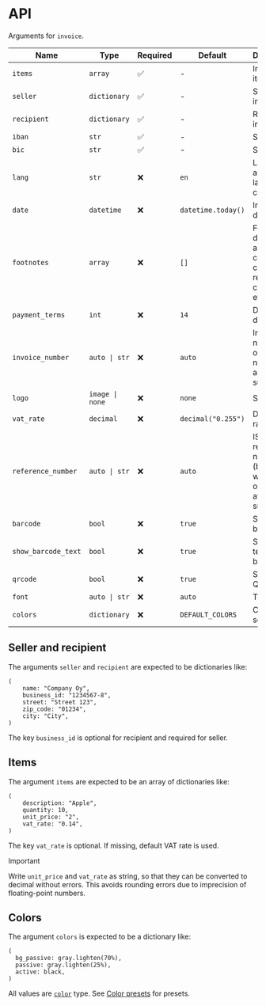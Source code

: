 # API

Arguments for `invoice`.

|Name|Type|Required|Default|Description|
|-|-|-|-|-|
|`items`|`array`|✅|-|Invoice items|
|`seller`|`dictionary`|✅|-|Seller information|
|`recipient`|`dictionary`|✅|-|Recipient information|
|`iban`|`str`|✅|-|Seller IBAN|
|`bic`|`str`|✅|-|Seller BIC|
|`lang`|`str`|❌|`en`|Language as ISO 639 language code|
|`date`|`datetime`|❌|`datetime.today()`|Invoice date|
|`footnotes`|`array`|❌|`[]`|Footnotes, displayed as is. Can contain contacts, reverse charge info, etc.|
|`payment_terms`|`int`|❌|`14`|Days to due date|
|`invoice_number`|`auto \| str`|❌|`auto`|Invoice number, only numbers are supported|
|`logo`|`image \| none`|❌|`none`|Seller logo|
|`vat_rate`|`decimal`|❌|`decimal("0.255")`|Default VAT rate|
|`reference_number`|`auto \| str`|❌|`auto`|ISO 11649 reference number (begins with RF, only digits after RF supported)|
|`barcode`|`bool`|❌|`true`|Show bank barcode|
|`show_barcode_text`|`bool`|❌|`true`|Show clear text above barcode|
|`qrcode`|`bool`|❌|`true`|Show EPC QR code|
|`font`|`auto \| str`|❌|`auto`|Text font|
|`colors`|`dictionary`|❌|`DEFAULT_COLORS`|Color settings|

## Seller and recipient

The arguments `seller` and `recipient` are expected to be dictionaries like:

```typst
(
    name: "Company Oy",
    business_id: "1234567-8",
    street: "Street 123",
    zip_code: "01234",
    city: "City",
)
```

The key `business_id` is optional for recipient and required for seller.

## Items

The argument `items` are expected to be an array of dictionaries like:

```typst
(
    description: "Apple",
    quantity: 10,
    unit_price: "2",
    vat_rate: "0.14",
)
```

The key `vat_rate` is optional.
If missing, default VAT rate is used.

> [!IMPORTANT]
> Write `unit_price` and `vat_rate` as string, so that they can be converted to decimal without errors.
> This avoids rounding errors due to imprecision of floating-point numbers.

## Colors

The argument `colors` is expected to be a dictionary like:

```typst
(
  bg_passive: gray.lighten(70%),
  passive: gray.lighten(25%),
  active: black,
)
```

All values are [`color`](https://typst.app/docs/reference/visualize/color/) type.
See [Color presets](/docs/color_presets.md) for presets.
